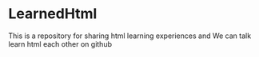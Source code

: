 # LearnedHtml
This is a repository for sharing html learning experiences
and We can talk learn html each other on github
